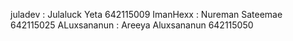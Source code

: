 juladev : Julaluck Yeta 642115009
ImanHexx : Nureman Sateemae 642115025
ALuxsananun : Areeya Aluxsananun 642115050